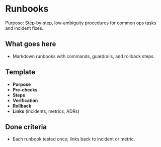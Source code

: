 # Runbooks

Purpose: Step‑by‑step, low‑ambiguity procedures for common ops tasks and incident fixes.

## What goes here
- Markdown runbooks with commands, guardrails, and rollback steps.

## Template
- **Purpose**
- **Pre‑checks**
- **Steps**
- **Verification**
- **Rollback**
- **Links** (incidents, metrics, ADRs)

## Done criteria
- Each runbook tested once; links back to incident or metric.
